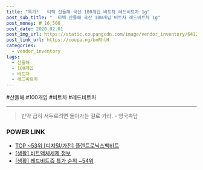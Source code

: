 ```yaml
--- 
title: "특가!   티백 산들해 국산 100개입 비트차 레드비트차 1g" 
post_sub_title: "  티백 산들해 국산 100개입 비트차 레드비트차 1g" 
post_money: ₩ 16,500 
post_date: 2020.02.01 
post_img_url: https://static.coupangcdn.com/image/vendor_inventory/6412/146b9ef46e7a0969342ad42716941d6bddd85eeb553df9ef2b949422b3e3.jpg 
post_link_url: https://coupa.ng/bnRhlH 
categories: 
  - vendor_inventory 
tags: 
  - 산들해 
  - 100개입 
  - 비트차 
  - 레드비트차 
--- 
```

  #산들해 #100개입 #비트차 #레드비트차 
<hr> 

> 만약 급히 서두르려면 돌아가는 길로 가라. - 영국속담 


### POWER LINK

* <a href="https://blog.naver.com/an0733/221787395413" target="_blank"> TOP ~53위 [디지털/가전] 플랜트로닉스백비트</a>
* <a href="https://blog.naver.com/sakai111/221762439850" target="_blank"> [생활] 비트액체세제 정보 </a>
* <a href="https://blog.naver.com/sakai111/221784506649" target="_blank"> [생활] 레드비트즙 특가 순위 ~54위</a>
